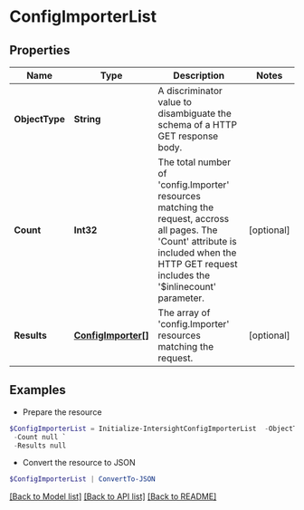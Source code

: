# ConfigImporterList
## Properties

Name | Type | Description | Notes
------------ | ------------- | ------------- | -------------
**ObjectType** | **String** | A discriminator value to disambiguate the schema of a HTTP GET response body. | 
**Count** | **Int32** | The total number of &#39;config.Importer&#39; resources matching the request, accross all pages. The &#39;Count&#39; attribute is included when the HTTP GET request includes the &#39;$inlinecount&#39; parameter. | [optional] 
**Results** | [**ConfigImporter[]**](ConfigImporter.md) | The array of &#39;config.Importer&#39; resources matching the request. | [optional] 

## Examples

- Prepare the resource
```powershell
$ConfigImporterList = Initialize-IntersightConfigImporterList  -ObjectType null `
 -Count null `
 -Results null
```

- Convert the resource to JSON
```powershell
$ConfigImporterList | ConvertTo-JSON
```

[[Back to Model list]](../README.md#documentation-for-models) [[Back to API list]](../README.md#documentation-for-api-endpoints) [[Back to README]](../README.md)

